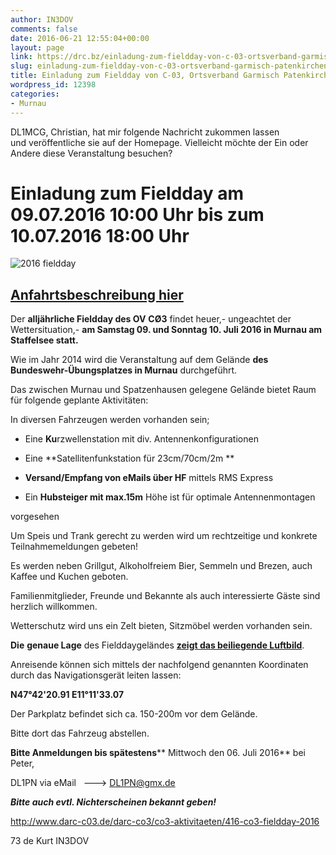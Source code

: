 ```yaml
---
author: IN3DOV
comments: false
date: 2016-06-21 12:55:04+00:00
layout: page
link: https://drc.bz/einladung-zum-fieldday-von-c-03-ortsverband-garmisch-patenkirchen/
slug: einladung-zum-fieldday-von-c-03-ortsverband-garmisch-patenkirchen
title: Einladung zum Fieldday von C-03, Ortsverband Garmisch Patenkirchen
wordpress_id: 12398
categories:
- Murnau
---
```


DL1MCG, Christian, hat mir folgende Nachricht zukommen lassen und veröffentliche sie auf der Homepage. Vielleicht möchte der Ein oder Andere diese Veranstaltung besuchen?


# Einladung zum Fieldday am 09.07.2016 10:00 Uhr bis zum 10.07.2016 18:00 Uhr


![2016 fieldday](http://www.darc-c03.de/images/stories/dl1pn/2016-fieldday/2016-fieldday-beispielbild-SDC15392-320px.jpg)


## [Anfahrtsbeschreibung hier](http://www.darc-c03.de/events/27-fieldday-in-murnau)




Der **alljährliche Fieldday des OV** **CØ3** findet heuer,- ungeachtet der Wettersituation,- **am Samstag 09. und Sonntag 10. Juli 2016 in Murnau am Staffelsee statt.**

Wie im Jahr 2014 wird die Veranstaltung auf dem Gelände **des Bundeswehr-Übungsplatzes in Murnau** durchgeführt.

Das zwischen Murnau und Spatzenhausen gelegene Gelände bietet Raum für folgende geplante Aktivitäten:

In diversen Fahrzeugen werden vorhanden sein;



- Eine **Ku**rzwellenstation mit div. Antennenkonfigurationen

- Eine **Satellitenfunkstation für 23cm/70cm/2m **

- **Versand/Empfang von eMails über HF** mittels RMS Express

- Ein **Hubsteiger mit max.15m** Höhe ist für optimale Antennenmontagen

vorgesehen

Um Speis und Trank gerecht zu werden wird um rechtzeitige und konkrete Teilnahmemeldungen gebeten!

Es werden neben Grillgut, Alkoholfreiem Bier, Semmeln und Brezen, auch Kaffee und Kuchen geboten.

Familienmitglieder, Freunde und Bekannte als auch interessierte Gäste sind herzlich willkommen.

Wetterschutz wird uns ein Zelt bieten, Sitzmöbel werden vorhanden sein.

**Die** **genaue Lage** des Fielddaygeländes [**zeigt das beiliegende Luftbild**](http://www.darc-c03.de/events/27-fieldday-in-murnau).

Anreisende können sich mittels der nachfolgend genannten Koordinaten durch das Navigationsgerät leiten lassen:

**N47°42'20.91 E11°11'33.07**

Der Parkplatz befindet sich ca. 150-200m vor dem Gelände.

Bitte dort das Fahrzeug abstellen.

**Bitte Anmeldungen bis spätestens**** Mittwoch den 06. Juli 2016** bei Peter,

DL1PN via eMail   ---> [DL1PN@gmx.de](mailto:DL1PN@gmx.de)

**_Bitte auch evtl. Nichterscheinen bekannt geben!_**

http://www.darc-c03.de/darc-co3/co3-aktivitaeten/416-co3-fieldday-2016

73 de Kurt IN3DOV
